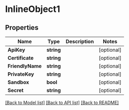 # InlineObject1

## Properties

Name | Type | Description | Notes
------------ | ------------- | ------------- | -------------
**ApiKey** | **string** |  | [optional] 
**Certificate** | **string** |  | [optional] 
**FriendlyName** | **string** |  | [optional] 
**PrivateKey** | **string** |  | [optional] 
**Sandbox** | **bool** |  | [optional] 
**Secret** | **string** |  | [optional] 

[[Back to Model list]](../README.md#documentation-for-models) [[Back to API list]](../README.md#documentation-for-api-endpoints) [[Back to README]](../README.md)


